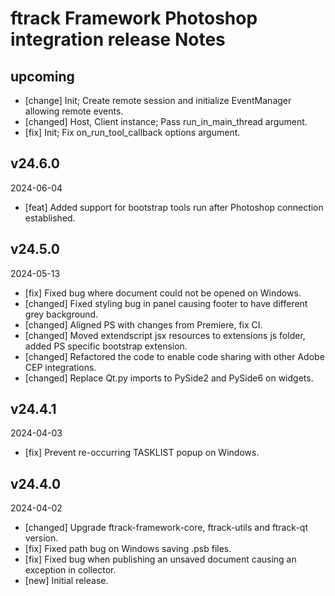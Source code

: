 # ftrack Framework Photoshop integration release Notes


## upcoming

* [change] Init; Create remote session and initialize EventManager allowing remote events.
* [changed] Host, Client instance; Pass run_in_main_thread argument.
* [fix] Init; Fix on_run_tool_callback options argument.


## v24.6.0
2024-06-04

* [feat] Added support for bootstrap tools run after Photoshop connection established.


## v24.5.0
2024-05-13

* [fix] Fixed bug where document could not be opened on Windows.
* [changed] Fixed styling bug in panel causing footer to have different grey background.
* [changed] Aligned PS with changes from Premiere, fix CI.
* [changed] Moved extendscript jsx resources to extensions js folder, added PS specific bootstrap extension.
* [changed] Refactored the code to enable code sharing with other Adobe CEP integrations.
* [changed] Replace Qt.py imports to PySide2 and PySide6 on widgets.

## v24.4.1
2024-04-03

* [fix] Prevent re-occurring TASKLIST popup on Windows.

## v24.4.0
2024-04-02

* [changed] Upgrade ftrack-framework-core, ftrack-utils and ftrack-qt version.
* [fix] Fixed path bug on Windows saving .psb files.
* [fix] Fixed bug when publishing an unsaved document causing an exception in collector.
* [new] Initial release.
